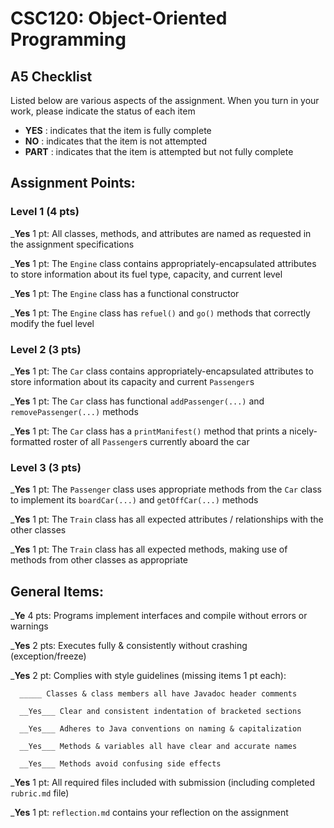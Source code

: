 # CSC120: Object-Oriented Programming
## A5 Checklist

Listed below are various aspects of the assignment.  When you turn in your work, please indicate the status of each item

- **YES** : indicates that the item is fully complete
- **NO** : indicates that the item is not attempted
- **PART** : indicates that the item is attempted but not fully complete


## Assignment Points:

### Level 1 (4 pts)

___Yes__ 1 pt: All classes, methods, and attributes are named as requested in the assignment specifications

___Yes__ 1 pt: The `Engine` class contains appropriately-encapsulated attributes to store information about its fuel type, capacity, and current level

___Yes__ 1 pt: The `Engine` class has a functional constructor

___Yes__ 1 pt: The `Engine` class has `refuel()` and `go()` methods that correctly modify the fuel level

### Level 2 (3 pts)

___Yes__ 1 pt: The `Car` class contains appropriately-encapsulated attributes to store information about its capacity and current `Passenger`s

___Yes__ 1 pt: The `Car` class has functional `addPassenger(...)` and `removePassenger(...)` methods

___Yes__ 1 pt: The `Car` class has a `printManifest()` method that prints a nicely-formatted roster of all `Passenger`s currently aboard the car

### Level 3 (3 pts)

___Yes__ 1 pt: The `Passenger` class uses appropriate methods from the `Car` class to implement its `boardCar(...)` and `getOffCar(...)` methods

___Yes__ 1 pt: The `Train` class has all expected attributes / relationships with the other classes

___Yes__ 1 pt: The `Train` class has all expected methods, making use of methods from other classes as appropriate



## General Items:

___Ye__ 4 pts: Programs implement interfaces and compile without errors or warnings

___Yes__ 2 pts: Executes fully & consistently without crashing (exception/freeze)

___Yes__ 2 pt: Complies with style guidelines (missing items 1 pt each):

      _____ Classes & class members all have Javadoc header comments

      __Yes___ Clear and consistent indentation of bracketed sections

      __Yes___ Adheres to Java conventions on naming & capitalization

      __Yes___ Methods & variables all have clear and accurate names

      __Yes___ Methods avoid confusing side effects

___Yes__ 1 pt: All required files included with submission (including completed `rubric.md` file)

___Yes__ 1 pt: `reflection.md` contains your reflection on the assignment
